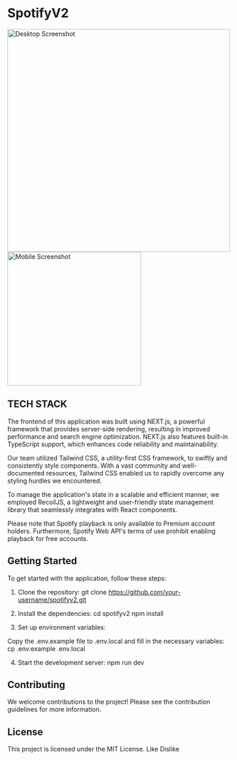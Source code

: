 # SpotifyV2

<!-- Add screenshots of the application here -->
<img src="https://imgur.com/k7y5iLm.png" alt="Desktop Screenshot" width="500"> <img src="https://imgur.com/5B53dLm.png" alt="Mobile Screenshot" width="300">


## TECH STACK

The frontend of this application was built using NEXT.js, a powerful framework that provides server-side rendering, resulting in improved performance and search engine optimization. NEXT.js also features built-in TypeScript support, which enhances code reliability and maintainability.

Our team utilized Tailwind CSS, a utility-first CSS framework, to swiftly and consistently style components. With a vast community and well-documented resources, Tailwind CSS enabled us to rapidly overcome any styling hurdles we encountered.

To manage the application's state in a scalable and efficient manner, we employed RecoilJS, a lightweight and user-friendly state management library that seamlessly integrates with React components.

Please note that Spotify playback is only available to Premium account holders. Furthermore, Spotify Web API's terms of use prohibit enabling playback for free accounts.

## Getting Started

To get started with the application, follow these steps:

1. Clone the repository:
git clone https://github.com/your-username/spotifyv2.git


2. Install the dependencies:
cd spotifyv2
npm install


3. Set up environment variables:

Copy the .env.example file to .env.local and fill in the necessary variables:
cp .env.example .env.local


4. Start the development server:
npm run dev


## Contributing

We welcome contributions to the project! Please see the contribution guidelines for more information.

## License

This project is licensed under the MIT License.
Like
Dislike
